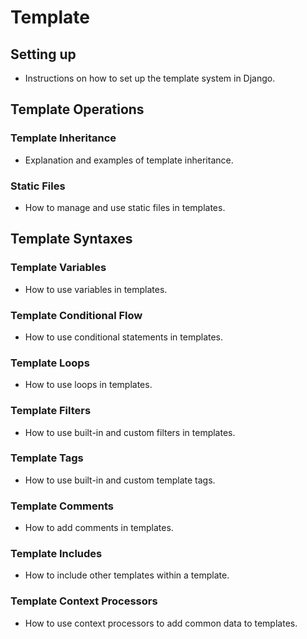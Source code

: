 # Template 

## Setting up
- Instructions on how to set up the template system in Django.

## Template Operations
### Template Inheritance
- Explanation and examples of template inheritance.

### Static Files
- How to manage and use static files in templates.

## Template Syntaxes
### Template Variables
- How to use variables in templates.

### Template Conditional Flow
- How to use conditional statements in templates.

### Template Loops
- How to use loops in templates.

### Template Filters
- How to use built-in and custom filters in templates.

### Template Tags
- How to use built-in and custom template tags.

### Template Comments
- How to add comments in templates.

### Template Includes
- How to include other templates within a template.

### Template Context Processors
- How to use context processors to add common data to templates.